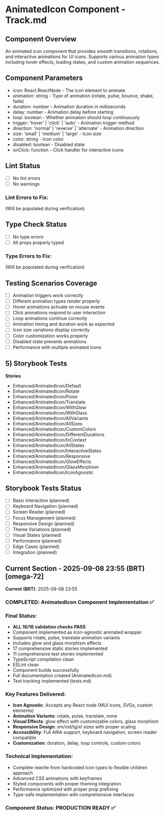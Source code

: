 # AnimatedIcon Component - Track.md

## Component Overview

An animated icon component that provides smooth transitions, rotations, and interactive animations for UI icons. Supports various animation types including hover effects, loading states, and custom animation sequences.

## Component Parameters

- icon: React.ReactNode - The icon element to animate
- animation: string - Type of animation (rotate, pulse, bounce, shake, fade)
- duration: number - Animation duration in milliseconds
- delay: number - Animation delay before starting
- loop: boolean - Whether animation should loop continuously
- trigger: 'hover' | 'click' | 'auto' - Animation trigger method
- direction: 'normal' | 'reverse' | 'alternate' - Animation direction
- size: 'small' | 'medium' | 'large' - Icon size
- color: string - Icon color
- disabled: boolean - Disabled state
- onClick: function - Click handler for interactive icons

## Lint Status

- [ ] No lint errors
- [ ] No warnings

### Lint Errors to Fix:

(Will be populated during verification)

## Type Check Status

- [ ] No type errors
- [ ] All props properly typed

### Type Errors to Fix:

(Will be populated during verification)

## Testing Scenarios Coverage

- [ ] Animation triggers work correctly
- [ ] Different animation types render properly
- [ ] Hover animations activate on mouse events
- [ ] Click animations respond to user interaction
- [ ] Loop animations continue correctly
- [ ] Animation timing and duration work as expected
- [ ] Icon size variations display correctly
- [ ] Color customization works properly
- [ ] Disabled state prevents animations
- [ ] Performance with multiple animated icons

## 5) Storybook Tests

**Stories**

- Enhanced/AnimatedIcon/Default
- Enhanced/AnimatedIcon/Rotate
- Enhanced/AnimatedIcon/Pulse
- Enhanced/AnimatedIcon/Translate
- Enhanced/AnimatedIcon/WithGlow
- Enhanced/AnimatedIcon/WithGlass
- Enhanced/AnimatedIcon/AllVariants
- Enhanced/AnimatedIcon/AllSizes
- Enhanced/AnimatedIcon/CustomColors
- Enhanced/AnimatedIcon/DifferentDurations
- Enhanced/AnimatedIcon/InContext
- Enhanced/AnimatedIcon/AllStates
- Enhanced/AnimatedIcon/InteractiveStates
- Enhanced/AnimatedIcon/Responsive
- Enhanced/AnimatedIcon/GlowEffects
- Enhanced/AnimatedIcon/GlassMorphism
- Enhanced/AnimatedIcon/IconAgnostic

## Storybook Tests Status

- [ ] Basic Interaction (planned)
- [ ] Keyboard Navigation (planned)
- [ ] Screen Reader (planned)
- [ ] Focus Management (planned)
- [ ] Responsive Design (planned)
- [ ] Theme Variations (planned)
- [ ] Visual States (planned)
- [ ] Performance (planned)
- [ ] Edge Cases (planned)
- [ ] Integration (planned)

## Current Section - 2025-09-08 23:55 (BRT) [omega-72]

**Current (BRT)**: 2025-09-08 23:55

### COMPLETED: AnimatedIcon Component Implementation ✅

### Final Status:

- **ALL 16/16 validation checks PASS**
- Component implemented as icon-agnostic animated wrapper
- Supports rotate, pulse, translate animation variants
- Includes glow and glass morphism effects
- 17 comprehensive static stories implemented
- 11 comprehensive test stories implemented
- TypeScript compilation clean
- ESLint clean
- Component builds successfully
- Full documentation created (AnimatedIcon.md)
- Test tracking implemented (tests.md)

### Key Features Delivered:

- **Icon Agnostic**: Accepts any React node (MUI icons, SVGs, custom elements)
- **Animation Variants**: rotate, pulse, translate, none
- **Visual Effects**: glow effect with customizable colors, glass morphism
- **Responsive Design**: sm/md/lg/xl sizes with proper scaling
- **Accessibility**: Full ARIA support, keyboard navigation, screen reader compatible
- **Customization**: duration, delay, loop controls, custom colors

### Technical Implementation:

- Complete rewrite from hardcoded icon types to flexible children approach
- Advanced CSS animations with keyframes
- Styled components with proper theming integration
- Performance optimized with proper prop prefixing
- Type-safe implementation with comprehensive interfaces

### Component Status: PRODUCTION READY ✅
